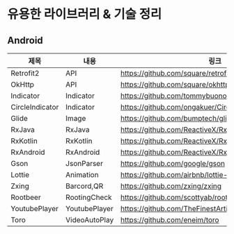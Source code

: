 유용한 라이브러리 & 기술 정리
==================

Android
------------

|제목|내용|링크|
|--|--|--|
|Retrofit2|API|https://github.com/square/retrofit|
|OkHttp|API|https://github.com/square/okhttp|
|Indicator|Indicator|https://github.com/tommybuonomo/dotsindicator|
|CircleIndicator|Indicator|https://github.com/ongakuer/CircleIndicator|
|Glide|Image|https://github.com/bumptech/glide|
|RxJava|RxJava|https://github.com/ReactiveX/RxJava|
|RxKotlin|RxKotlin|https://github.com/ReactiveX/RxKotlin|
|RxAndroid|RxAndroid|https://github.com/ReactiveX/RxAndroid|
|Gson|JsonParser|https://github.com/google/gson|
|Lottie|Animation|https://github.com/airbnb/lottie-android|
|Zxing|Barcord,QR|https://github.com/zxing/zxing|
|Rootbeer|RootingCheck|https://github.com/scottyab/rootbeer|
|YoutubePlayer|YoutubePlayer|https://github.com/TheFinestArtist/YouTubePlayerActivity|
|Toro|VideoAutoPlay|https://github.com/eneim/toro|
